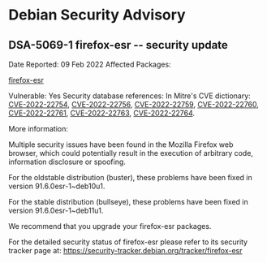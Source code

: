 
Debian Security Advisory
========================


DSA-5069-1 firefox-esr -- security update
-----------------------------------------



Date Reported:
09 Feb 2022
Affected Packages:

[firefox-esr](https://packages.debian.org/src:firefox-esr)

Vulnerable:
Yes
Security database references:
In Mitre's CVE dictionary: [CVE-2022-22754](https://security-tracker.debian.org/tracker/CVE-2022-22754), [CVE-2022-22756](https://security-tracker.debian.org/tracker/CVE-2022-22756), [CVE-2022-22759](https://security-tracker.debian.org/tracker/CVE-2022-22759), [CVE-2022-22760](https://security-tracker.debian.org/tracker/CVE-2022-22760), [CVE-2022-22761](https://security-tracker.debian.org/tracker/CVE-2022-22761), [CVE-2022-22763](https://security-tracker.debian.org/tracker/CVE-2022-22763), [CVE-2022-22764](https://security-tracker.debian.org/tracker/CVE-2022-22764).  

More information:

Multiple security issues have been found in the Mozilla Firefox web
browser, which could potentially result in the execution of arbitrary
code, information disclosure or spoofing.


For the oldstable distribution (buster), these problems have been fixed
in version 91.6.0esr-1~deb10u1.


For the stable distribution (bullseye), these problems have been fixed in
version 91.6.0esr-1~deb11u1.


We recommend that you upgrade your firefox-esr packages.


For the detailed security status of firefox-esr please refer to
its security tracker page at:
<https://security-tracker.debian.org/tracker/firefox-esr>





